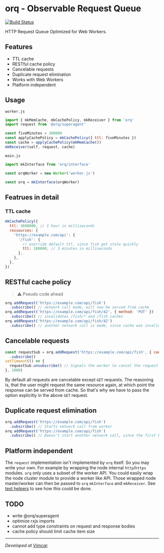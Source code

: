 # orq - Observable Request Queue

[![Build Status](https://travis-ci.org/Kriegslustig/observable-request-queue.svg?branch=master)](https://travis-ci.org/Kriegslustig/observable-request-queue)

HTTP Request Queue Optimized for Web Workers.

## Features

* TTL cache
* RESTful cache policy
* Cancelable requests
* Duplicate request elimination
* Works with Web Workers
* Platform independent

## Usage

`worker.js`

```js
import { mkMemCache, mkCachePolicy, mkReceiver } from 'orq'
import request from '@orq/superagent'

const fiveMinutes = 300000
const applyCachePolicy = mkCachePolicy({ ttl: fiveMinutes })
const cache = applyCachePolicy(mkMemCache())
mkReceiver(self, request, cache)
```

`main.js`

```js
import mkInterface from 'orq/interface'

const orqWorker = new Worker('worker.js')

const orq = mkInterface(orqWorker)
````

## Featrues in detail

### TTL cache

```js
mkCachePolicy({
  ttl: 3600000, // 1 hour in milliseconds
  ressources: {
    'https://example.com/api': {
      '/fish': {
        // override default ttl, since fish get stale quickly
        ttl: 180000, // 3 minutes in milliseconds
      },
    },
  },
})
```

## RESTful cache policy

> ⚠️ Pseudo code ahead

```js
orq.addRequest('https://example.com/api/fish')
  .subscribe() // network call made, will now be served from cache
orq.addRequest('https://example.com/api/fish/42', { method: 'PUT' })
  .subscribe() // invalidates /fish/* and /fish caches
orq.addRequest('https://example.com/api/fish/42')
  .subscribe() // another network call is made, since cache was invalidated before
```

## Cancelable requests

```js
const requestSub = orq.addRequest('https://example.com/api/fish', { cancelable: true })
  .subscribe()
setTimeout(() => {
  requestSub.unsubscribe() // Signals the worker to cancel the request
}, 1000)
```

By default all requests are cancelable except `GET` requests. The reasoning is, that the user might request the same resource again, at which point the response can be served from cache. So that's why we have to pass the option explicitly in the above `GET` request.

## Duplicate request elimination

```js
orq.addRequest('https://example.com/api/fish')
  .subscribe() // Starts network call from worker
orq.addRequest('https://example.com/api/fish')
  .subscribe() // Doesn't start another network call, since the first hasn't been completed. Instead the result of the first will be served to this request too.
```

## Platform independent

The `request` implementation isn't implemented by `orq` itself. So you may write your own. For example by wrapping the node internal `http`/`https` modules. `orq` only uses a subset of the worker API. You could easily wrap the node cluster module to provide a worker like API. Those wrapped node master/worker can then be passed to `orq` `mkInterface` and `mkReceiver`. See [test helpers](https://github.com/Kriegslustig/observable-request-queue/blob/master/src/__tests__/helpers/index.js#L7-L21) to see how this could be done.

## TODO

* write @orq/superagent
* optimize rxjs imports
* cannot add type constraints on request and response bodies
* cache policy should limit cache item size

-----

_Developed at [Vimcar](https://vimcar.com/)._
